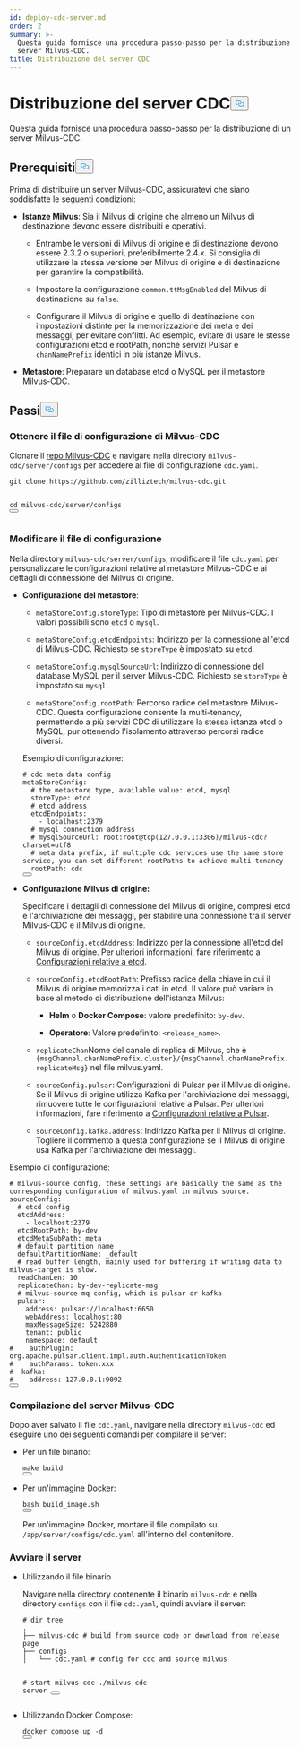 ```yaml
---
id: deploy-cdc-server.md
order: 2
summary: >-
  Questa guida fornisce una procedura passo-passo per la distribuzione di un
  server Milvus-CDC.
title: Distribuzione del server CDC
---
```

<h1 id="Deploy-CDC-Server" class="common-anchor-header">Distribuzione del server CDC<button data-href="#Deploy-CDC-Server" class="anchor-icon" translate="no">
      <svg translate="no"
        aria-hidden="true"
        focusable="false"
        height="20"
        version="1.1"
        viewBox="0 0 16 16"
        width="16"
      >
        <path
          fill="#0092E4"
          fill-rule="evenodd"
          d="M4 9h1v1H4c-1.5 0-3-1.69-3-3.5S2.55 3 4 3h4c1.45 0 3 1.69 3 3.5 0 1.41-.91 2.72-2 3.25V8.59c.58-.45 1-1.27 1-2.09C10 5.22 8.98 4 8 4H4c-.98 0-2 1.22-2 2.5S3 9 4 9zm9-3h-1v1h1c1 0 2 1.22 2 2.5S13.98 12 13 12H9c-.98 0-2-1.22-2-2.5 0-.83.42-1.64 1-2.09V6.25c-1.09.53-2 1.84-2 3.25C6 11.31 7.55 13 9 13h4c1.45 0 3-1.69 3-3.5S14.5 6 13 6z"
        ></path>
      </svg>
    </button></h1><p>Questa guida fornisce una procedura passo-passo per la distribuzione di un server Milvus-CDC.</p>
<h2 id="Prerequisites" class="common-anchor-header">Prerequisiti<button data-href="#Prerequisites" class="anchor-icon" translate="no">
      <svg translate="no"
        aria-hidden="true"
        focusable="false"
        height="20"
        version="1.1"
        viewBox="0 0 16 16"
        width="16"
      >
        <path
          fill="#0092E4"
          fill-rule="evenodd"
          d="M4 9h1v1H4c-1.5 0-3-1.69-3-3.5S2.55 3 4 3h4c1.45 0 3 1.69 3 3.5 0 1.41-.91 2.72-2 3.25V8.59c.58-.45 1-1.27 1-2.09C10 5.22 8.98 4 8 4H4c-.98 0-2 1.22-2 2.5S3 9 4 9zm9-3h-1v1h1c1 0 2 1.22 2 2.5S13.98 12 13 12H9c-.98 0-2-1.22-2-2.5 0-.83.42-1.64 1-2.09V6.25c-1.09.53-2 1.84-2 3.25C6 11.31 7.55 13 9 13h4c1.45 0 3-1.69 3-3.5S14.5 6 13 6z"
        ></path>
      </svg>
    </button></h2><p>Prima di distribuire un server Milvus-CDC, assicuratevi che siano soddisfatte le seguenti condizioni:</p>
<ul>
<li><p><strong>Istanze Milvus</strong>: Sia il Milvus di origine che almeno un Milvus di destinazione devono essere distribuiti e operativi.</p>
<ul>
<li><p>Entrambe le versioni di Milvus di origine e di destinazione devono essere 2.3.2 o superiori, preferibilmente 2.4.x. Si consiglia di utilizzare la stessa versione per Milvus di origine e di destinazione per garantire la compatibilità.</p></li>
<li><p>Impostare la configurazione <code translate="no">common.ttMsgEnabled</code> del Milvus di destinazione su <code translate="no">false</code>.</p></li>
<li><p>Configurare il Milvus di origine e quello di destinazione con impostazioni distinte per la memorizzazione dei meta e dei messaggi, per evitare conflitti. Ad esempio, evitare di usare le stesse configurazioni etcd e rootPath, nonché servizi Pulsar e <code translate="no">chanNamePrefix</code> identici in più istanze Milvus.</p></li>
</ul></li>
<li><p><strong>Metastore</strong>: Preparare un database etcd o MySQL per il metastore Milvus-CDC.</p></li>
</ul>
<h2 id="Steps" class="common-anchor-header">Passi<button data-href="#Steps" class="anchor-icon" translate="no">
      <svg translate="no"
        aria-hidden="true"
        focusable="false"
        height="20"
        version="1.1"
        viewBox="0 0 16 16"
        width="16"
      >
        <path
          fill="#0092E4"
          fill-rule="evenodd"
          d="M4 9h1v1H4c-1.5 0-3-1.69-3-3.5S2.55 3 4 3h4c1.45 0 3 1.69 3 3.5 0 1.41-.91 2.72-2 3.25V8.59c.58-.45 1-1.27 1-2.09C10 5.22 8.98 4 8 4H4c-.98 0-2 1.22-2 2.5S3 9 4 9zm9-3h-1v1h1c1 0 2 1.22 2 2.5S13.98 12 13 12H9c-.98 0-2-1.22-2-2.5 0-.83.42-1.64 1-2.09V6.25c-1.09.53-2 1.84-2 3.25C6 11.31 7.55 13 9 13h4c1.45 0 3-1.69 3-3.5S14.5 6 13 6z"
        ></path>
      </svg>
    </button></h2><h3 id="Obtain-the-Milvus-CDC-config-file" class="common-anchor-header">Ottenere il file di configurazione di Milvus-CDC</h3><p>Clonare il <a href="https://github.com/zilliztech/milvus-cdc">repo Milvus-CDC</a> e navigare nella directory <code translate="no">milvus-cdc/server/configs</code> per accedere al file di configurazione <code translate="no">cdc.yaml</code>.</p>
<pre><code translate="no" class="language-bash">git <span class="hljs-built_in">clone</span> https://github.com/zilliztech/milvus-cdc.git

<span class="hljs-built_in">cd</span> milvus-cdc/server/configs
<button class="copy-code-btn"></button></code></pre>
<h3 id="Edit-the-config-file" class="common-anchor-header">Modificare il file di configurazione</h3><p>Nella directory <code translate="no">milvus-cdc/server/configs</code>, modificare il file <code translate="no">cdc.yaml</code> per personalizzare le configurazioni relative al metastore Milvus-CDC e ai dettagli di connessione del Milvus di origine.</p>
<ul>
<li><p><strong>Configurazione del metastore</strong>:</p>
<ul>
<li><p><code translate="no">metaStoreConfig.storeType</code>: Tipo di metastore per Milvus-CDC. I valori possibili sono <code translate="no">etcd</code> o <code translate="no">mysql</code>.</p></li>
<li><p><code translate="no">metaStoreConfig.etcdEndpoints</code>: Indirizzo per la connessione all'etcd di Milvus-CDC. Richiesto se <code translate="no">storeType</code> è impostato su <code translate="no">etcd</code>.</p></li>
<li><p><code translate="no">metaStoreConfig.mysqlSourceUrl</code>: Indirizzo di connessione del database MySQL per il server Milvus-CDC. Richiesto se <code translate="no">storeType</code> è impostato su <code translate="no">mysql</code>.</p></li>
<li><p><code translate="no">metaStoreConfig.rootPath</code>: Percorso radice del metastore Milvus-CDC. Questa configurazione consente la multi-tenancy, permettendo a più servizi CDC di utilizzare la stessa istanza etcd o MySQL, pur ottenendo l'isolamento attraverso percorsi radice diversi.</p></li>
</ul>
<p>Esempio di configurazione:</p>
<pre><code translate="no" class="language-yaml"><span class="hljs-comment"># cdc meta data config</span>
metaStoreConfig:
  <span class="hljs-comment"># the metastore type, available value: etcd, mysql</span>
  storeType: etcd
  <span class="hljs-comment"># etcd address</span>
  etcdEndpoints:
    - localhost:<span class="hljs-number">2379</span>
  <span class="hljs-comment"># mysql connection address</span>
  <span class="hljs-comment"># mysqlSourceUrl: root:root@tcp(127.0.0.1:3306)/milvus-cdc?charset=utf8</span>
  <span class="hljs-comment"># meta data prefix, if multiple cdc services use the same store service, you can set different rootPaths to achieve multi-tenancy</span>
  rootPath: cdc
<button class="copy-code-btn"></button></code></pre></li>
<li><p><strong>Configurazione Milvus di origine:</strong></p>
<p>Specificare i dettagli di connessione del Milvus di origine, compresi etcd e l'archiviazione dei messaggi, per stabilire una connessione tra il server Milvus-CDC e il Milvus di origine.</p>
<ul>
<li><p><code translate="no">sourceConfig.etcdAddress</code>: Indirizzo per la connessione all'etcd del Milvus di origine. Per ulteriori informazioni, fare riferimento a <a href="https://milvus.io/docs/configure_etcd.md#etcd-related-Configurations">Configurazioni relative a etcd</a>.</p></li>
<li><p><code translate="no">sourceConfig.etcdRootPath</code>: Prefisso radice della chiave in cui il Milvus di origine memorizza i dati in etcd. Il valore può variare in base al metodo di distribuzione dell'istanza Milvus:</p>
<ul>
<li><p><strong>Helm</strong> o <strong>Docker Compose</strong>: valore predefinito: <code translate="no">by-dev</code>.</p></li>
<li><p><strong>Operatore</strong>: Valore predefinito: <code translate="no">&lt;release_name&gt;</code>.</p></li>
</ul></li>
<li><p><code translate="no">replicateChan</code>Nome del canale di replica di Milvus, che è <code translate="no">{msgChannel.chanNamePrefix.cluster}/{msgChannel.chanNamePrefix.replicateMsg}</code> nel file milvus.yaml.</p></li>
<li><p><code translate="no">sourceConfig.pulsar</code>: Configurazioni di Pulsar per il Milvus di origine. Se il Milvus di origine utilizza Kafka per l'archiviazione dei messaggi, rimuovere tutte le configurazioni relative a Pulsar. Per ulteriori informazioni, fare riferimento a <a href="https://milvus.io/docs/configure_pulsar.md">Configurazioni relative a Pulsar</a>.</p></li>
<li><p><code translate="no">sourceConfig.kafka.address</code>: Indirizzo Kafka per il Milvus di origine. Togliere il commento a questa configurazione se il Milvus di origine usa Kafka per l'archiviazione dei messaggi.</p></li>
</ul></li>
</ul>
<p>Esempio di configurazione:</p>
<pre><code translate="no" class="language-yaml"><span class="hljs-comment"># milvus-source config, these settings are basically the same as the corresponding configuration of milvus.yaml in milvus source.</span>
sourceConfig:
  <span class="hljs-comment"># etcd config</span>
  etcdAddress:
    - localhost:<span class="hljs-number">2379</span>
  etcdRootPath: by-dev
  etcdMetaSubPath: meta
  <span class="hljs-comment"># default partition name</span>
  defaultPartitionName: _default
  <span class="hljs-comment"># read buffer length, mainly used for buffering if writing data to milvus-target is slow.</span>
  readChanLen: <span class="hljs-number">10</span>
  replicateChan: by-dev-replicate-msg
  <span class="hljs-comment"># milvus-source mq config, which is pulsar or kafka</span>
  pulsar:
    address: pulsar://localhost:<span class="hljs-number">6650</span>
    webAddress: localhost:<span class="hljs-number">80</span>
    maxMessageSize: <span class="hljs-number">5242880</span>
    tenant: public
    namespace: default
<span class="hljs-comment">#    authPlugin: org.apache.pulsar.client.impl.auth.AuthenticationToken</span>
<span class="hljs-comment">#    authParams: token:xxx</span>
<span class="hljs-comment">#  kafka:</span>
<span class="hljs-comment">#    address: 127.0.0.1:9092</span>
<button class="copy-code-btn"></button></code></pre>
<h3 id="Compile-the-Milvus-CDC-server" class="common-anchor-header">Compilazione del server Milvus-CDC</h3><p>Dopo aver salvato il file <code translate="no">cdc.yaml</code>, navigare nella directory <code translate="no">milvus-cdc</code> ed eseguire uno dei seguenti comandi per compilare il server:</p>
<ul>
<li><p>Per un file binario:</p>
<pre><code translate="no" class="language-bash"><span class="hljs-built_in">make</span> build
<button class="copy-code-btn"></button></code></pre></li>
<li><p>Per un'immagine Docker:</p>
<pre><code translate="no" class="language-bash">bash build_image.sh
<button class="copy-code-btn"></button></code></pre>
<p>Per un'immagine Docker, montare il file compilato su <code translate="no">/app/server/configs/cdc.yaml</code> all'interno del contenitore.</p></li>
</ul>
<h3 id="Start-the-server" class="common-anchor-header">Avviare il server</h3><ul>
<li><p>Utilizzando il file binario</p>
<p>Navigare nella directory contenente il binario <code translate="no">milvus-cdc</code> e nella directory <code translate="no">configs</code> con il file <code translate="no">cdc.yaml</code>, quindi avviare il server:</p>
<pre><code translate="no" class="language-bash"><span class="hljs-comment"># dir tree</span>
.
├── milvus-cdc <span class="hljs-comment"># build from source code or download from release page</span>
├── configs
│   └── cdc.yaml <span class="hljs-comment"># config for cdc and source milvus</span>

<span class="hljs-comment"># start milvus cdc</span>
./milvus-cdc server
<button class="copy-code-btn"></button></code></pre></li>
<li><p>Utilizzando Docker Compose:</p>
<pre><code translate="no" class="language-bash">docker compose up -d
<button class="copy-code-btn"></button></code></pre></li>
</ul>

